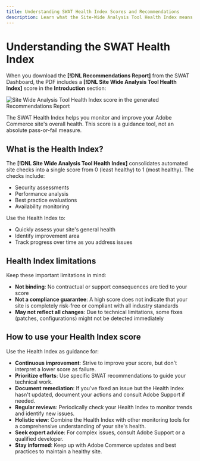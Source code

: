 ```yaml
---
title: Understanding SWAT Health Index Scores and Recommendations
description: Learn what the Site-Wide Analysis Tool Health Index means for your Adobe Commerce site. Discover how to interpret scores and use recommendations effectively.
---
```

# Understanding the SWAT Health Index

When you download the **[!DNL Recommendations Report]** from the SWAT Dashboard, the PDF includes a **[!DNL Site Wide Analysis Tool Health Index]** score in the **Introduction** section:

![Site Wide Analysis Tool Health Index score in the generated Recommendations Report](https://git.corp.adobe.com/AdobeDocs/commerce-operations.en/assets/38345/cf56a076-e5a8-488d-927d-a3989966a089)

The SWAT Health Index helps you monitor and improve your Adobe Commerce site's overall health. This score is a guidance tool, not an absolute pass-or-fail measure.

## What is the Health Index?

The **[!DNL Site Wide Analysis Tool Health Index]** consolidates automated site checks into a single score from 0 (least healthy) to 1 (most healthy). The checks include:

- Security assessments
- Performance analysis
- Best practice evaluations
- Availability monitoring

Use the Health Index to:

- Quickly assess your site's general health
- Identify improvement area
- Track progress over time as you address issues

## Health Index limitations

Keep these important limitations in mind:

- **Not binding**: No contractual or support consequences are tied to your score
- **Not a compliance guarantee**: A high score does not indicate that your site is completely risk-free or compliant with all industry standards
- **May not reflect all changes**: Due to technical limitations, some fixes (patches, configurations) might not be detected immediately

## How to use your Health Index score

Use the Health Index as guidance for:

- **Continuous improvement**: Strive to improve your score, but don't interpret a lower score as failure.
- **Prioritize efforts**: Use specific SWAT recommendations to guide your technical work.
- **Document remediation**: If you've fixed an issue but the Health Index hasn't updated, document your actions and consult Adobe Support if needed.
- **Regular reviews**: Periodically check your Health Index to monitor trends and identify new issues.
- **Holistic view**: Combine the Health Index with other monitoring tools for a comprehensive understanding of your site's health.
- **Seek expert advice**: For complex issues, consult Adobe Support or a qualified developer.
- **Stay informed**: Keep up with Adobe Commerce updates and best practices to maintain a healthy site.
